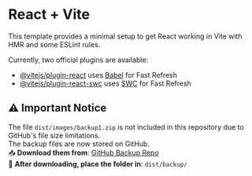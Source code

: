 # React + Vite

This template provides a minimal setup to get React working in Vite with HMR and some ESLint rules.

Currently, two official plugins are available:

- [@vitejs/plugin-react](https://github.com/vitejs/vite-plugin-react/blob/main/packages/plugin-react/README.md) uses [Babel](https://babeljs.io/) for Fast Refresh
- [@vitejs/plugin-react-swc](https://github.com/vitejs/vite-plugin-react-swc) uses [SWC](https://swc.rs/) for Fast Refresh



## ⚠️ Important Notice
The file `dist/images/backup1.zip` is not included in this repository due to GitHub's file size limitations.  
The backup files are now stored on GitHub.  
📥 **Download them from**: [GitHub Backup Repo](https://github.com/RKRahul1250/backup)  
📂 **After downloading, place the folder in**: `dist/backup/`

